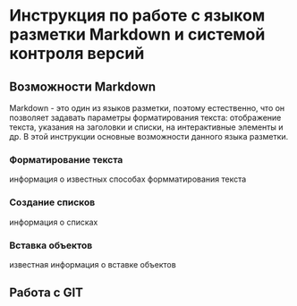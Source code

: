 # Инструкция по работе с языком разметки Markdown и системой контроля версий

## Возможности Markdown

Markdown  - это один из языков разметки, поэтому естественно, что он позволяет задавать параметры форматирования текста: отображение текста, указания на заголовки и списки, на интерактивные элементы и др. В этой инструкции основные возможности данного языка разметки.

### Форматирование текста

информация о известных способах формматирования текста

### Создание списков

информация о списках

### Вставка объектов

известная информация о вставке объектов 

## Работа с GIT